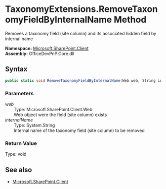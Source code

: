 # TaxonomyExtensions.RemoveTaxonomyFieldByInternalName Method  
Removes a taxonomy field (site column) and its associated hidden field by internal name  

**Namespace:** [Microsoft.SharePoint.Client](Microsoft.SharePoint.Client.md)  
**Assembly:** OfficeDevPnP.Core.dll  
## Syntax
```C#
public static void RemoveTaxonomyFieldByInternalName(Web web, String internalName)
```
### Parameters
*web*  
&emsp;&emsp;Type: Microsoft.SharePoint.Client.Web  
&emsp;&emsp;Web object were the field (site column) exists  
*internalName*  
&emsp;&emsp;Type: System.String  
&emsp;&emsp;Internal name of the taxonomy field (site column) to be removed  
### Return Value
Type: void  

## See also
- [Microsoft.SharePoint.Client](Microsoft.SharePoint.Client.md)
